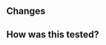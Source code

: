 ## Changes

<!-- Include a description of what changed -->

## How was this tested?

<!-- Include relevant tests, etc. -->
